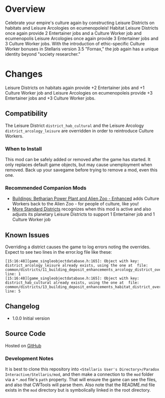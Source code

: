 # Overview

Celebrate your empire's culture again by constructing Leisure Districts on habitats and Leisure Arcologies on ecumenopoleis! Habitat Leisure Districts once again provide 2 Entertainer jobs and a Culture Worker job and ecumenopolis Leisure Arcologies once again provide 3 Entertainer jobs and 3 Culture Worker jobs. With the introduction of ethic-specific Culture Worker bonuses in Stellaris version 3.5 "Fornax," the job again has a unique identity beyond "society researcher."

# Changes

Leisure Districts on habitats again provide +2 Entertainer jobs and +1 Culture Worker job and Leisure Arcologies on ecumenopoleis provide +3 Entertainer jobs and +3 Culture Worker jobs.

## Compatibility

The Leisure District `district_hab_cultural` and the Leisure Arcology `district_arcology_leisure` are overridden in order to reintroduce Culture Workers.

### When to Install

This mod can be safely added or removed after the game has started. It only replaces default game objects, but may cause unemployment when removed.  Back up your savegame before trying to remove a mod, even this one.

### Recommended Companion Mods

* [Buildings: Betharian Power Plant and Alien Zoo - Enhanced](https://steamcommunity.com/sharedfiles/filedetails/?id=2916269980) adds Culture Workers back to the Alien Zoo - for people of culture, like you!
* [More Standard Districts](https://steamcommunity.com/sharedfiles/filedetails/?id=2650611194) recognizes when this mod is active and also adjusts its planetary Leisure Districts to support 1 Entertainer job and 1 Culture Worker job

## Known Issues

Overriding a district causes the game to log errors noting the overrides.  Expect to see two lines in the error.log file like these:

```
[15:16:48][game_singleobjectdatabase.h:165]: Object with key: district_arcology_leisure already exists, using the one at  file: common/districts/11_building_deposit_enhancements_arcology_district_overrides.txt line: 1
[15:16:48][game_singleobjectdatabase.h:165]: Object with key: district_hab_cultural already exists, using the one at  file: common/districts/13_building_deposit_enhancements_habitat_district_overrides.txt line: 5
```

## Changelog

* 1.0.0 Initial version

## Source Code

Hosted on [GitHub](https://github.com/corsairmarks/district_leisure_cultural)

### Development Notes

It is best to clone this repository into `<Stellaris User's Directory>/Paradox Interactive/Stellaris/mod`, and then make a connection to the `mod` folder via a `*.mod` file's `path` property.  That will ensure the game can see the files, and also that CWTools will parse them.  Also note that the README.md file exists in the `mod` directory but is symbolically linked in the root directory.
